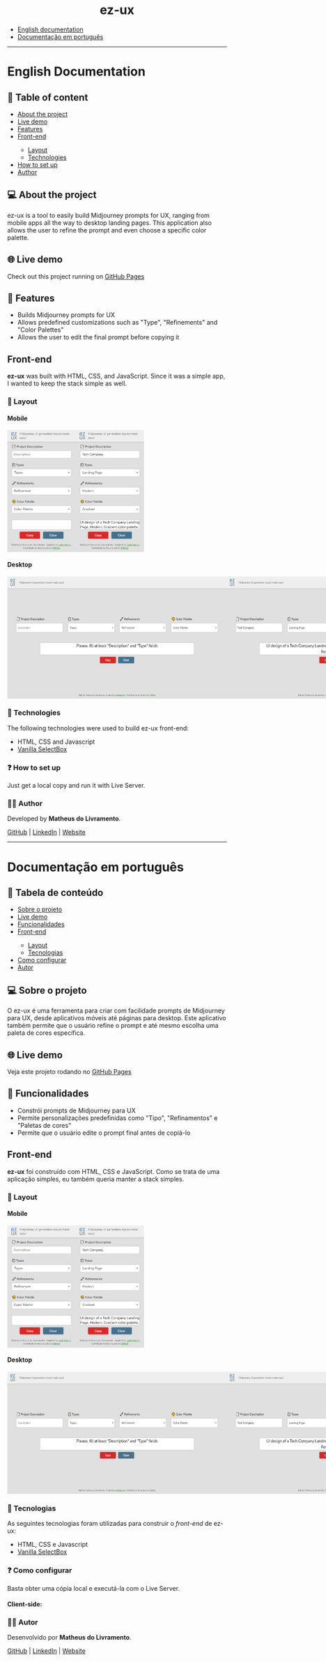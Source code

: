 <h1 align="center">ez-ux</h1>

<ul>
    <li><a href="#english-documentation">English documentation</a></li>
    <li><a href="#documentacao-em-portugues">Documentação em português</a></li>
</ul>

<hr>

<h1 id="english-documentation">English Documentation</h1>

<h2>📜 Table of content</h2>

<ul>
    <li><a href="#about-the-project">About the project</a></li>
    <li><a href="#live-demo">Live demo</a></li>
    <li><a href="#features">Features</a></li>
    <li><a href="#front-end">Front-end</a></li>
    <ul>
        <li><a href="#layout">Layout</a></li>
        <li><a href="#technologies-front">Technologies</a></li>
    </ul>
    <li><a href="#how-to-set-up">How to set up</a></li>
    <li><a href="#author">Author</a></li>
</ul>

<h2 id="about-the-project">💻 About the project</h2>

<p>
    ez-ux is a tool to easily build Midjourney prompts for UX, ranging from mobile apps all the way to desktop landing pages. This application also allows the user to refine the prompt and even choose a specific color palette.
</p>

<h2 id="live-demo">🌐 Live demo</h2>

<p>
    Check out this project running on <a href="https://livramatheus.github.io/ez-ux">GitHub Pages</a>
</p>

<h2 id="features">🔎 Features</h2>

<ul>
    <li>Builds Midjourney prompts for UX</li>
    <li>Allows predefined customizations such as "Type", "Refinements" and "Color Palettes"</li>
    <li>Allows the user to edit the final prompt before copying it</li>
</ul>

<h2 id="front-end">Front-end</h2>

<p>
    <b>ez-ux</b> was built with HTML, CSS, and JavaScript. Since it was a simple app, I wanted to keep the stack simple as well.
</p>

<h3 id="layout">📐 Layout</h3>

<h4>Mobile</h4>

<div style="display: flex">
    <img src="./images/github/1m.png" alt="Mobile 1" title="Mobile 1" height="280"/>
    <img src="./images/github/2m.png" alt="Mobile 2" title="Mobile 2" height="280"/>
</div>

<h4>Desktop</h4>

<div style="display: flex">
    <img src="./images/github/1d.png" alt="Desktop 1" title="Desktop 1" height="280"/>
    <img src="./images/github/2d.png" alt="Desktop 2" title="Desktop 2" height="280"/>
</div>

<h3 id="technologies-front">🔨 Technologies</h3>

<p>
    The following technologies were used to build ez-ux front-end:
</p>

<ul>
    <li>HTML, CSS and Javascript</li>
    <li><a href="https://www.cssscript.com/demo/single-multi-select-vanilla/">Vanilla SelectBox</a></li>
</ul>

<h3 id="how-to-set-up">❓ How to set up</h3>

<p>
    Just get a local copy and run it with Live Server.
</p>

<h3 id="author">👩‍🦲 Author</h3>

<p>
    Developed by <strong>Matheus do Livramento</strong>.
</p>

<p>
    <a href="https://github.com/livramatheus">GitHub</a> | <a href="https://www.linkedin.com/in/livramatheus">LinkedIn</a> | <a href="https://www.livramento.dev/">Website</a>
</p>

<hr />

<h1 id="documentacao-em-portugues">Documentação em português</h1>
<h2>📜 Tabela de conteúdo</h2>

<ul>
    <li><a href="#about-the-project-br">Sobre o projeto</a></li>
    <li><a href="#live-demo-br">Live demo</a></li>
    <li><a href="#features-br">Funcionalidades</a></li>
    <li><a href="#front-end-br">Front-end</a></li>
    <ul>
        <li><a href="#layout-br">Layout</a></li>
        <li><a href="#technologies-front-br">Tecnologias</a></li>
    </ul>
    <li><a href="#how-to-set-up-br">Como configurar</a></li>
    <li><a href="#autor-br">Autor</a></li>
</ul>

<h2 id="about-the-project-br">💻 Sobre o projeto</h2>

<p>
    O ez-ux é uma ferramenta para criar com facilidade prompts de Midjourney para UX, desde aplicativos móveis até páginas para desktop. Este aplicativo também permite que o usuário refine o prompt e até mesmo escolha uma paleta de cores específica.
</p>

<h2 id="live-demo-br">🌐 Live demo</h2>

<p>
    Veja este projeto rodando no <a href="https://livramatheus.github.io/ez-ux">GitHub Pages</a>
</p>

<h2 id="features-br">🔎 Funcionalidades</h2>

<ul>
    <li>Constrói prompts de Midjourney para UX</li>
    <li>Permite personalizações predefinidas como "Tipo", "Refinamentos" e "Paletas de cores"</li>
    <li>Permite que o usuário edite o prompt final antes de copiá-lo</li>
</ul>

<h2 id="front-end-br">Front-end</h2>

<p>
    <b>ez-ux</b> foi construído com HTML, CSS e JavaScript. Como se trata de uma aplicação simples, eu também queria manter a stack simples.
</p>

<h3 id="layout-br">📐 Layout</h3>

<h4>Mobile</h4>

<div style="display: flex">
    <img src="./images/github/1m.png" alt="Mobile 1" title="Mobile 1" height="280"/>
    <img src="./images/github/2m.png" alt="Mobile 2" title="Mobile 2" height="280"/>
</div>

<h4>Desktop</h4>

<div style="display: flex">
    <img src="./images/github/1d.png" alt="Desktop 1" title="Desktop 1" height="280"/>
    <img src="./images/github/2d.png" alt="Desktop 2" title="Desktop 2" height="280"/>
</div>

<h3 id="technologies-front-br">🔨 Tecnologias</h3>

<p>
    As seguintes tecnologias foram utilizadas para construir o <em>front-end</em> de ez-ux:
</p>

<ul>
    <li>HTML, CSS e Javascript</li>
    <li><a href="https://www.cssscript.com/demo/single-multi-select-vanilla/">Vanilla SelectBox</a></li>
</ul>

<h3 id="how-to-set-up-br">❓ Como configurar</h3>

<p>
    Basta obter uma cópia local e executá-la com o Live Server.
</p>

<h4 id="client-side-">Client-side:</h4>

<h3 id="autor-br">👩‍🦲 Autor</h3>

<p>
    Desenvolvido por <strong>Matheus do Livramento</strong>.
</p>

<p>
    <a href="https://github.com/livramatheus">GitHub</a> | <a href="https://www.linkedin.com/in/livramatheus">LinkedIn</a> | <a href="https://www.livramento.dev/">Website</a>
</p>